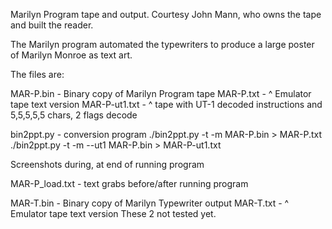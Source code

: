 Marilyn Program tape and output.
Courtesy John Mann, who owns the tape and built the reader.

The Marilyn program automated the typewriters to produce a large poster of Marilyn Monroe as text art.

The files are:

MAR-P.bin - Binary copy of Marilyn Program tape
MAR-P.txt - ^ Emulator tape text version
MAR-P-ut1.txt - ^ tape with UT-1 decoded instructions
    and 5,5,5,5,5 chars, 2 flags decode

bin2ppt.py - conversion program
./bin2ppt.py -t -m  MAR-P.bin > MAR-P.txt
./bin2ppt.py -t -m --ut1 MAR-P.bin > MAR-P-ut1.txt

Screenshots during, at end of running program

MAR-P_load.txt - text grabs before/after running program

MAR-T.bin - Binary copy of Marilyn Typewriter output
MAR-T.txt - ^ Emulator tape text version
These 2 not tested yet.

